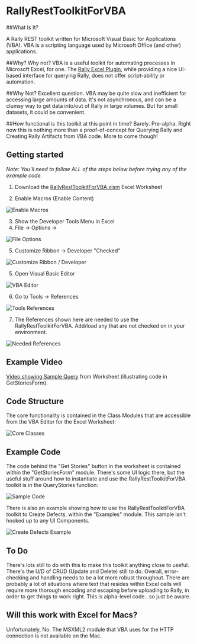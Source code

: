 RallyRestToolkitForVBA
======================

##What Is It?

A Rally REST toolkit written for Microsoft Visual Basic for Applications (VBA). VBA is a scripting language used by Microsoft Office (and other) applications.

##Why?
Why not? VBA is a useful toolkit for automating processes in Microsoft Excel, for one. The [Rally Excel Plugin](https://help.rallydev.com/rally-add-excel "Rally Excel Add-In"), while providing a nice UI-based interface for querying Rally, does not offer script-ability or automation.

##Why Not?
Excellent question. VBA may be quite slow and inefficient for accessing large amounts of data. It's not asynchronous, and can be a clumsy way to get data into/out of Rally in large volumes. But for small datasets, it could be convenient.

##How functional is this toolkit at this point in time?
Barely. Pre-alpha. Right now this is nothing more than a proof-of-concept for Querying Rally and Creating Rally Artifacts from VBA code. More to come though!

## Getting started

*Note: You'll need to follow ALL of the steps below before trying any of the example code.*

1. Download the [RallyRestToolkitForVBA.xlsm](https://github.com/markwilliams970/RallyRestToolkitForVBA/blob/master/ExcelWorksheet/RallyRestToolkitForVBA.xlsm?raw=true "RallyRestToolkitForVBA.xlsm") Excel Worksheet

2. Enable Macros (Enable Content)

![Enable Macros](https://raw.githubusercontent.com/markwilliams970/RallyRestToolkitForVBA/master/screenshots/screenshot1.png)

3. Show the Developer Tools Menu in Excel
4. File -> Options ->

![File Options](https://raw.githubusercontent.com/markwilliams970/RallyRestToolkitForVBA/master/screenshots/screenshot2.png)

5. Customize Ribbon -> Developer "Checked"

![Customize Ribbon / Developer](https://raw.githubusercontent.com/markwilliams970/RallyRestToolkitForVBA/master/screenshots/screenshot3.png)

5. Open Visual Basic Editor

![VBA Editor](https://raw.githubusercontent.com/markwilliams970/RallyRestToolkitForVBA/master/screenshots/screenshot4.png)

6. Go to Tools -> References

![Tools References](https://raw.githubusercontent.com/markwilliams970/RallyRestToolkitForVBA/master/screenshots/screenshot5.png)

7. The References shown here are needed to use the RallyRestToolkitForVBA. Add/load any that are not checked on in your environment.

![Needed References](https://raw.githubusercontent.com/markwilliams970/RallyRestToolkitForVBA/master/screenshots/screenshot6.png)

## Example Video

[Video showing Sample Query](http://www.screencast.com/t/OGxiqMAXxi5 "Example Video") from Worksheet (illustrating code in GetStoriesForm).

## Code Structure

The core functionality is contained in the Class Modules that are accessible from the VBA Editor for the Excel Worksheet:

![Core Classes](https://raw.githubusercontent.com/markwilliams970/RallyRestToolkitForVBA/master/screenshots/screenshot7.png)

## Example Code

The code behind the "Get Stories" button in the worksheet is contained within the "GetStoriesForm" module. There's some UI logic there, but the useful stuff around how to instantiate and use the RallyRestToolkitForVBA toolkit is in the QueryStories function:

![Sample Code](https://raw.githubusercontent.com/markwilliams970/RallyRestToolkitForVBA/master/screenshots/screenshot8.png)

There is also an example showing how to use the RallyRestToolkitForVBA toolkit to Create Defects, within the "Examples" module. This sample isn't hooked up to any UI Components.

![Create Defects Example](https://raw.githubusercontent.com/markwilliams970/RallyRestToolkitForVBA/master/screenshots/screenshot9.png)

## To Do

There's lots still to do with this to make this toolkit anything close to useful. There's the U/D of CRUD (Update and Delete) still to do. Overall, error-checking and handling needs to be a lot more robust throughout. There are probably a lot of situations where text that resides within Excel cells will require more thorough encoding and escaping before uploading to Rally, in order to get things to work right. This is alpha-level code...so just be aware.

## Will this work with Excel for Macs?

Unfortunately, No. The MSXML2 module that VBA uses for the HTTP connection is not available on the Mac.
